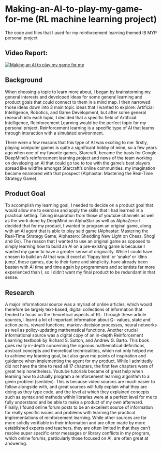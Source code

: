 # Making-an-AI-to-play-my-game-for-me (RL machine learning project)
The code and files that I used for my reinforcement learning themed IB MYP personal project

## Video Report:
[![Making an AI to play my game for me](https://img.youtube.com/vi/NZcOcnKrRLk/0.jpg)](https://www.youtube.com/watch?v=NZcOcnKrRLk "Making an AI to play my game for me")

## Background 
When choosing a topic to learn more about, I began by brainstorming my general 
interests and developed ideas for some general learning and product goals that could connect to them in a mind map. I then narrowed those ideas down into 3 main topic ideas that I wanted to explore: Artificial Intelligence, Robotics, and Game Development, but after some general research into each topic, I decided that a specific field of Artificial Intelligence, Reinforcement Learning would be the perfect topic for my personal project. Reinforcement learning is a specific type of AI that learns through interaction with a simulated environment.

There were a few reasons that this type of AI was exciting to me: firstly, playing 
computer games is quite a significant hobby of mine, so a few years ago when one of my favorite games, Starcraft, became the basis for Google DeepMind’s reinforcement learning project and news of the team working on developing an AI that could go toe to toe with the game’s best players spread like wildfire amongst Starcraft’s online communities, my imagination became enamored with that prospect (Alphastar: Mastering the Real-Time Strategy Game).

## Product Goal
To accomplish my learning goal, I needed to decide on a product goal that would allow 
me to exercise and apply the skills that I had learned in a practical setting. Taking inspiration from those of youtube channels as well as the work done by DeepMind on AlphaStar as well as AlphaZero: I decided that for my product, I wanted to program an original game, along with an AI agent that is able to play said game (Alphastar: Mastering the Real-Time Strategy Game; Alphazero: Shedding New Light on Chess, Shogi and Go). The reason that I wanted to use an original game as opposed to simply learning how to build an AI on a pre-existing game is because I wanted my game to have a greater sense of originality. While I could have chosen to build an AI that would excel at ‘flappy bird’ or ‘snake’ or ‘dino jump’, these games, due to their fame and simplicity, have already been beaten with AI time and time again by programmers and scientists far more experienced than I, so I didn’t want my final product to be redundant in that sense.

## Research
A major informational source was a myriad of online articles, which would therefore be largely text-based, digital collections of information that tended to focus on the theoretical aspects of RL. Through these article sources, I learnt a lot of important information about Q- values, state and action pairs, reward functions, markov-decision processes, neural networks as well as policy-updating mathematical functions. Another crucial informational source was a digital copy of an in-depth Reinforcement Learning textbook by Richard S. Sutton, and Andrew  G. Barto. This book goes really in-depth concerning the rigorous mathematical definitions, abstract concepts and theoretical technicalities, which not only helped me to achieve my learning goal, but also gave me points of inspiration and guidance when implementing the agent for my product. While I admittedly did not have the time to read all 17 chapters, the first few chapters were of great help nonetheless. Youtube tutorials became of great help when learning how to actually program a reinforcement learning algorithm to a given problem (sentdex). 
This is because video sources are much easier to follow alongside with, and great 
sources will fully explain what they are doing as they type code, and the level at which they explained concepts such as syntax and methods within libraries were at a perfect level for me to fully understand and be able to make a product of my own afterward. Finally, I found online forum posts to be an excellent source of information for really specific issues and problems with learning the practical implementations of reinforcement learning. While other sources are far more solidly verifiable in their information and are often made by more established experts and teachers, they are often limited in that they can’t resolve super specific error messages or library conflicts in my program, which online forums, particularly those focused on AI, are often great at answering.
